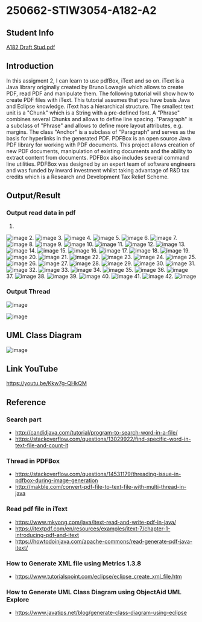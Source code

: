 # 250662-STIW3054-A182-A2

## Student Info
[A182 Draft Stud.pdf](https://github.com/mimiothman/test/files/3028254/A182.Draft.Stud.pdf)

## Introduction
In this assigment 2, I can learn to use pdfBox, iText and so on. iText is a Java library originally created by Bruno Lowagie which allows to create PDF, read PDF and manipulate them. The following tutorial will show how to create PDF files with iText. This tutorial assumes that you have basis Java and Eclipse knowledge. iText has a hierarchical structure. The smallest text unit is a "Chunk" which is a String with a pre-defined font. A "Phrase" combines several Chunks and allows to define line spacing. "Paragraph" is a subclass of "Phrase" and allows to define more layout attributes, e.g. margins. The class "Anchor" is a subclass of "Paragraph" and serves as the basis for hyperlinks in the generated PDF. PDFBox is an open source Java PDF library for working with PDF documents. This project allows creation of new PDF documents, manipulation of existing documents and the ability to extract content from documents. PDFBox also includes several command line utilities. PDFBox was designed by an expert team of software engineers and was funded by inward investment whilst taking advantage of R&D tax credits which is a Research and Development Tax Relief Scheme.


## Output/Result

### Output read data in pdf

1. 
![image](https://user-images.githubusercontent.com/37438543/55312349-e4630400-5497-11e9-9262-4b4a6bbe5b87.png)
2. 
![image](https://user-images.githubusercontent.com/37438543/55312380-f775d400-5497-11e9-82bb-8550b134bfab.png)
3.
![image](https://user-images.githubusercontent.com/37438543/55312392-02306900-5498-11e9-8da1-85f6c3a4b123.png)
4.
![image](https://user-images.githubusercontent.com/37438543/55312411-0fe5ee80-5498-11e9-96b2-6cd9615feb4d.png)
5.
![image](https://user-images.githubusercontent.com/37438543/55312422-1bd1b080-5498-11e9-8864-f2b03ac762bb.png)
6.
![image](https://user-images.githubusercontent.com/37438543/55312449-29873600-5498-11e9-9a47-45c29e6a5ec0.png)
7.
![image](https://user-images.githubusercontent.com/37438543/55312469-33a93480-5498-11e9-8459-991c8d149fda.png)
8.
![image](https://user-images.githubusercontent.com/37438543/55312481-3efc6000-5498-11e9-9d33-a3673ba56f68.png)
9.
![image](https://user-images.githubusercontent.com/37438543/55312506-4ae82200-5498-11e9-8dcd-ae35259ba5c4.png)
10.
![image](https://user-images.githubusercontent.com/37438543/55312526-53d8f380-5498-11e9-8e49-bca3359809c6.png)
11.
![image](https://user-images.githubusercontent.com/37438543/55312541-5e938880-5498-11e9-97b7-606fbfca90cc.png)
12.
![image](https://user-images.githubusercontent.com/37438543/55312554-66532d00-5498-11e9-82f4-1109e2648533.png)
13.
![image](https://user-images.githubusercontent.com/37438543/55312577-72d78580-5498-11e9-879c-a39aa8868908.png)
14.
![image](https://user-images.githubusercontent.com/37438543/55312597-7c60ed80-5498-11e9-9ab9-fa747e64f724.png)
15.
![image](https://user-images.githubusercontent.com/37438543/55312618-871b8280-5498-11e9-810c-ebf2717ba725.png)
16.
![image](https://user-images.githubusercontent.com/37438543/55312632-913d8100-5498-11e9-8163-2fcc61b71075.png)
17.
![image](https://user-images.githubusercontent.com/37438543/55312658-9f8b9d00-5498-11e9-86e1-917f62ad4146.png)
18.
![image](https://user-images.githubusercontent.com/37438543/55312678-a9ad9b80-5498-11e9-92bc-c55fd0a5a147.png)
19.
![image](https://user-images.githubusercontent.com/37438543/55312689-b29e6d00-5498-11e9-8eeb-701d6fa7b84f.png)
20.
![image](https://user-images.githubusercontent.com/37438543/55312706-baf6a800-5498-11e9-8864-78614363a2ae.png)
21.
![image](https://user-images.githubusercontent.com/37438543/55312722-c3e77980-5498-11e9-8a7b-408c7406b658.png)
22.
![image](https://user-images.githubusercontent.com/37438543/55312739-cc3fb480-5498-11e9-9794-943542503f72.png)
23.
![image](https://user-images.githubusercontent.com/37438543/55312760-d661b300-5498-11e9-9659-68336352b786.png)
24.
![image](https://user-images.githubusercontent.com/37438543/55312775-df528480-5498-11e9-96b3-b3ba14a253b1.png)
25.
![image](https://user-images.githubusercontent.com/37438543/55312795-e8dbec80-5498-11e9-99d3-63227fae1a71.png)
26.
![image](https://user-images.githubusercontent.com/37438543/55312815-f1342780-5498-11e9-9e1d-50a171b78c17.png)
27.
![image](https://user-images.githubusercontent.com/37438543/55312826-fa24f900-5498-11e9-8e17-dc9f509688a1.png)
28.
![image](https://user-images.githubusercontent.com/37438543/55312852-04df8e00-5499-11e9-8c25-ef74e6decd45.png)
29.
![image](https://user-images.githubusercontent.com/37438543/55312865-0e68f600-5499-11e9-9d3c-c959e56fe63d.png)
30.
![image](https://user-images.githubusercontent.com/37438543/55312885-19bc2180-5499-11e9-88b9-edbb5c66d24f.png)
31.
![image](https://user-images.githubusercontent.com/37438543/55312903-22145c80-5499-11e9-9456-e66b1fd962b2.png)
32.
![image](https://user-images.githubusercontent.com/37438543/55312912-2b052e00-5499-11e9-8990-cd9b77502999.png)
33.
![image](https://user-images.githubusercontent.com/37438543/55312927-38221d00-5499-11e9-8562-72e33584c315.png)
34.
![image](https://user-images.githubusercontent.com/37438543/55312938-407a5800-5499-11e9-8db2-7b5d2648590c.png)
35.
![image](https://user-images.githubusercontent.com/37438543/55312971-4a03c000-5499-11e9-8c5d-3e5f72044d5d.png)
36.
![image](https://user-images.githubusercontent.com/37438543/55312986-538d2800-5499-11e9-934f-17ecec1aa535.png)
37.
![image](https://user-images.githubusercontent.com/37438543/55313008-5ee05380-5499-11e9-8d19-c866941b5604.png)
38.
![image](https://user-images.githubusercontent.com/37438543/55313027-67d12500-5499-11e9-9489-f1dcd3fcf968.png)
39.
![image](https://user-images.githubusercontent.com/37438543/55313046-6ef83300-5499-11e9-9331-695a16cc8ae6.png)
40.
![image](https://user-images.githubusercontent.com/37438543/55313064-77e90480-5499-11e9-9303-eb0337741748.png)
41.
![image](https://user-images.githubusercontent.com/37438543/55313075-80413f80-5499-11e9-83e2-a542757ced64.png)
42.
![image](https://user-images.githubusercontent.com/37438543/55313095-8b946b00-5499-11e9-921b-7730a939a093.png)

### Output Thread

![image](https://user-images.githubusercontent.com/37438543/55318707-f8156700-54a5-11e9-8c1b-ae81ec17e3d4.png)

![image](https://user-images.githubusercontent.com/37438543/55318491-7faea600-54a5-11e9-955a-a1bdc85802ad.png)


## UML Class Diagram
![image](https://user-images.githubusercontent.com/37438543/55313401-4290e680-549a-11e9-8ddd-31929c4b0025.png)

## Link YouTube
https://youtu.be/Kkw7g-QHkQM

## Reference

### Search part
* http://candidjava.com/tutorial/program-to-search-word-in-a-file/
* https://stackoverflow.com/questions/13029922/find-specific-word-in-text-file-and-count-it

### Thread in PDFBox
* https://stackoverflow.com/questions/14531179/threading-issue-in-pdfbox-during-image-generation
* http://makble.com/convert-pdf-file-to-text-file-with-multi-thread-in-java

### Read pdf file in iText
* https://www.mkyong.com/java/itext-read-and-write-pdf-in-java/
* https://itextpdf.com/en/resources/examples/itext-7/chapter-1-introducing-pdf-and-itext
* https://howtodoinjava.com/apache-commons/read-generate-pdf-java-itext/

### How to Generate XML file using Metrics 1.3.8
* https://www.tutorialspoint.com/eclipse/eclipse_create_xml_file.htm

### How to Generate UML Class Diagram using ObjectAid UML Explore
* https://www.javatips.net/blog/generate-class-diagram-using-eclipse
